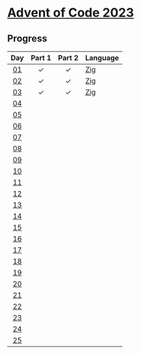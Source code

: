 # [Advent of Code 2023](https://adventofcode.com/2023)

## Progress

| Day  | Part 1 | Part 2 | Language |
| :--: | :----: | :----: | :------- |
| [01] |   ✓    |   ✓    | [Zig]    |
| [02] |   ✓    |   ✓    | [Zig]    |
| [03] |   ✓    |   ✓    | [Zig]    |
| [04] |        |        |          |
| [05] |        |        |          |
| [06] |        |        |          |
| [07] |        |        |          |
| [08] |        |        |          |
| [09] |        |        |          |
| [10] |        |        |          |
| [11] |        |        |          |
| [12] |        |        |          |
| [13] |        |        |          |
| [14] |        |        |          |
| [15] |        |        |          |
| [16] |        |        |          |
| [17] |        |        |          |
| [18] |        |        |          |
| [19] |        |        |          |
| [20] |        |        |          |
| [21] |        |        |          |
| [22] |        |        |          |
| [23] |        |        |          |
| [24] |        |        |          |
| [25] |        |        |          |

<!-- links -->

[Zig]: https://ziglang.org
[01]: day-01/
[02]: day-02/
[03]: day-03/
[04]: day-04/
[05]: day-05/
[06]: day-06/
[07]: day-07/
[08]: day-08/
[09]: day-09/
[10]: day-10/
[11]: day-11/
[12]: day-12/
[13]: day-13/
[14]: day-14/
[15]: day-15/
[16]: day-16/
[17]: day-17/
[18]: day-18/
[19]: day-19/
[20]: day-20/
[21]: day-21/
[22]: day-22/
[23]: day-23/
[24]: day-24/
[25]: day-25/
